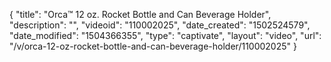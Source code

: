 {
    "title": "Orca&trade; 12 oz. Rocket Bottle and Can Beverage Holder",
    "description": "",
    "videoid": "110002025",
    "date_created": "1502524579",
    "date_modified": "1504366355",
    "type": "captivate",
    "layout": "video",
    "url": "\/v\/orca-12-oz-rocket-bottle-and-can-beverage-holder\/110002025"
}